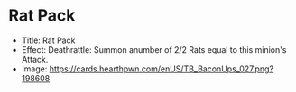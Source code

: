 # Rat Pack
- Title:  Rat Pack
- Effect:  Deathrattle: Summon anumber of 2/2 Rats equal to this minion's Attack.
- Image:  https://cards.hearthpwn.com/enUS/TB_BaconUps_027.png?198608
